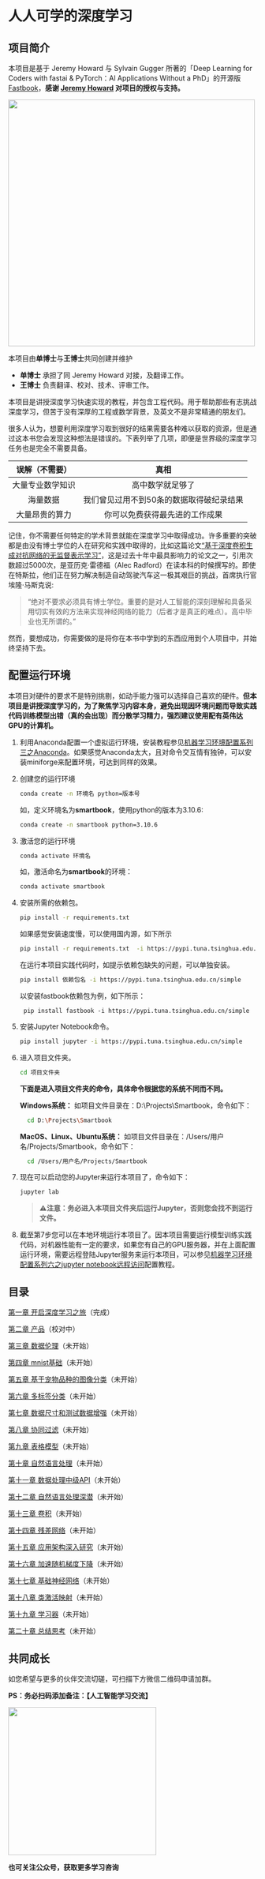 # 人人可学的深度学习

## 项目简介

本项目是基于 Jeremy Howard 与 Sylvain Gugger 所著的「Deep Learning for Coders with fastai & PyTorch：Al Applications Without a PhD」的开源版 [Fastbook](https://github.com/fastai/fastbook)，**感谢 [Jeremy Howard](https://jeremy.fast.ai) 对项目的授权与支持。**

<img alt="" width="500" caption="" id="img_spect" src="https://user-images.githubusercontent.com/10573092/234517915-a592b706-a6bb-4778-87e5-48944715cf33.jpg">

本项目由**单博士**与**王博士**共同创建并维护
- **单博士** 承担了同 Jeremy Howard 对接，及翻译工作。
- **王博士** 负责翻译、校对、技术、评审工作。

本项目是讲授深度学习快速实现的教程，并包含工程代码。用于帮助那些有志挑战深度学习，但苦于没有深厚的工程或数学背景，及英文不是非常精通的朋友们。

很多人认为，想要利用深度学习取到很好的结果需要各种难以获取的资源，但是通过这本书您会发现这种想法是错误的。下表列举了几项，即便是世界级的深度学习任务也是完全不需要具备。

|     误解（不需要）     |                     真相                     |
| :--------------------: | :------------------------------------------: |
|   大量专业数学知识   |         高中数学就足够了         |
|       海量数据       | 我们曾见过用不到50条的数据取得破纪录结果 |
| 大量昂贵的算力 |        你可以免费获得最先进的工作成果        |

记住，你不需要任何特定的学术背景就能在深度学习中取得成功。许多重要的突破都是由没有博士学位的人在研究和实践中取得的，比如这篇论文[“基于深度卷积生成对抗网络的无监督表示学习”](https://arxiv.org/abs/1511.06434)，这是过去十年中最具影响力的论文之一，引用次数超过5000次，是亚历克·雷德福（Alec Radford）在读本科的时候撰写的。即使在特斯拉，他们正在努力解决制造自动驾驶汽车这一极其艰巨的挑战，首席执行官埃隆·马斯克说:
> “绝对不要求必须具有博士学位。重要的是对人工智能的深刻理解和具备采用切实有效的方法来实现神经网络的能力（后者才是真正的难点）。高中毕业也无所谓的。”
>
然而，要想成功，你需要做的是将你在本书中学到的东西应用到个人项目中，并始终坚持下去。

## 配置运行环境

本项目对硬件的要求不是特别挑剔，如动手能力强可以选择自己喜欢的硬件。**但本项目是讲授深度学习的，为了聚焦学习内容本身，避免出现因环境问题而导致实践代码训练模型出错（真的会出现）而分散学习精力，强烈建议使用配有英伟达GPU的计算机。**

1. 利用Anaconda配置一个虚拟运行环境，安装教程参见[机器学习环境配置系列三之Anaconda](https://www.cnblogs.com/jaww/p/9846092.html)。如果感觉Anaconda太大，且对命令交互情有独钟，可以安装miniforge来配置环境，可达到同样的效果。
2. 创建您的运行环境

   ```sh
   conda create -n 环境名 python=版本号
   ```

   如，定义环境名为**smartbook**，使用python的版本为3.10.6:

   ```sh
   conda create -n smartbook python=3.10.6
   ```

3. 激活您的运行环境

   ```sh
   conda activate 环境名
   ```

   如，激活命名为**smartbook**的环境：

   ```sh
   conda activate smartbook
   ```

4. 安装所需的依赖包。

    ```sh
    pip install -r requirements.txt
    ```
    如果感觉安装速度慢，可以使用国内源，如下所示

    ```sh
    pip install -r requirements.txt  -i https://pypi.tuna.tsinghua.edu.cn/simple
    ```

    在运行本项目实践代码时，如提示依赖包缺失的问题，可以单独安装。

    ```sh
    pip install 依赖包名 -i https://pypi.tuna.tsinghua.edu.cn/simple
    ```
    以安装fastbook依赖包为例，如下所示：
   ```shell
    pip install fastbook -i https://pypi.tuna.tsinghua.edu.cn/simple
   ```

5. 安装Jupyter Notebook命令。

   ```sh
   pip install jupyter -i https://pypi.tuna.tsinghua.edu.cn/simple
   ```

6. 进入项目文件夹。
   ```sh
   cd 项目文件夹
   ```
   **下面是进入项目文件夹的命令，具体命令根据您的系统不同而不同。**

   **Windows系统：**
   如项目文件目录在：D:\Projects\Smartbook，命令如下：
   ```sh
     cd D:\Projects\Smartbook
     ```
   **MacOS、Linux、Ubuntu系统：**
   如项目文件目录在：/Users/用户名/Projects/Smartbook，命令如下：
   ```sh
     cd /Users/用户名/Projects/Smartbook
   ```
7. 现在可以启动您的Jupyter来运行本项目了，命令如下：

   ```sh
   jupyter lab
   ```

   > **⚠️注意：务必进入本项目文件夹后运行Jupyter，否则您会找不到运行文件。**
8. 截至第7步您可以在本地环境运行本项目了。因本项目需要运行模型训练实践代码，对机器性能有一定的要求，如果您有自己的GPU服务器，并在上面配置运行环境，需要远程登陆Jupyter服务来运行本项目，可以参见[机器学习环境配置系列六之jupyter notebook远程访问](https://www.cnblogs.com/jaww/p/9846491.html)配置教程。
  
## 目录

[第一章 开启深度学习之旅](./Smartbook_01_intro.ipynb)（完成）

[第二章 产品](./Smartbook_02_production.ipynb)（校对中）

[第三章 数据伦理]()（未开始）

[第四章 mnist基础]()（未开始）

[第五章 基于宠物品种的图像分类]()（未开始）

[第六章 多标签分类]()（未开始）

[第七章 数据尺寸和测试数据增强]()（未开始）

[第八章 协同过滤]()（未开始）

[第九章 表格模型]()（未开始）

[第十章 自然语言处理]()（未开始）

[第十一章 数据处理中级API]()（未开始）

[第十二章 自然语言处理深潜]()（未开始）

[第十三章 卷积]()（未开始）

[第十四章 残差网络]()（未开始）

[第十五章 应用架构深入研究]()（未开始）

[第十六章 加速随机梯度下降]()（未开始）

[第十七章 基础神经网络]()（未开始）

[第十八章 类激活映射]()（未开始）

[第十九章 学习器]()（未开始）

[第二十章 总结思考]()（未开始） 

## 共同成长
如您希望与更多的伙伴交流切磋，可扫描下方微信二维码申请加群。

**PS：务必扫码添加备注：【人工智能学习交流】**

<img alt="" width="300" caption="" id="img_spect" src="https://user-images.githubusercontent.com/10573092/234518086-63731a4e-b31a-40f9-901b-8e3c3727e518.jpg">

**也可关注公众号，获取更多学习咨询**
